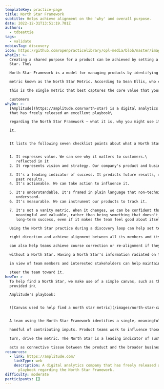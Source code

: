 ```yaml
---
templateKey: practice-page
title: North Star Framework
subtitle: Helps achieve alignment on the 'why' and overall purpose.
date: 2022-12-31T13:51:19.781Z
authors:
  - tdbeattie
tags:
  - validate
mobiusTag: discovery
icon: https://github.com/openpracticelibrary/opl-media/blob/master/images/Needs%20an%20Image.png?raw=true
whatIs: >-
  Creating a shared purpose for a product can be achieved by setting a North
  Star. The\

  North Star Framework is a model for managing products by identifying a single, crucial\

  metric known as the North Star Metric. According to Sean Ellis, who coined this term,\

  this is the single metric that best captures the core value that your product delivers to \[its]\

  customers
whyDo: >-
  [Amplitude](https://amplitude.com/north-star) is a digital analytics company
  that has freely released an excellent playbook\

  regarding the North Star Framework – what it is, why you might use it, and how to use\

  it. 


  It lists the following seven checklist points about what a North Star Metric is:


  1. It expresses value. We can see why it matters to customers.\
     reflected in it
  2. It represents vision and strategy. Our company's product and business strategy are

  3. It's a leading indicator of success. It predicts future results, rather than reflecting\
     past results.
  4. It's actionable. We can take action to influence it.

  5. It's understandable. It's framed in plain language that non-technical partners can\
     understand.
  6. It's measurable. We can instrument our products to track it.

  7. It's not a vanity metric. When it changes, we can be confident that the change is\
     meaningful and valuable, rather than being something that doesn't actually predict\
     long-term success, even if it makes the team feel good about itself.

  Using the North Star practice during a discovery loop can help set teams off in the\

  right direction and achieve alignment between all its members and its stakeholders. It\

  can also help teams achieve course correction or re-alignment if they've been running\

  without a North Star. Having a North Star's information radiated on the wall and clearly\

  in view of team members and interested stakeholders can help maintain focus on it and\

  steer the team toward it.
howTo: >-
  To help find a North Star, we make use of a simple canvas, such as the one
  provided in\

  Amplitude's playbook:


  ![Canvas used to help find a north star metric](/images/north-star-canvas.png " North Star playbook from Amplitude")


  A team using the North Star Framework identifies a single, meaningful metric and a\

  handful of contributing inputs. Product teams work to influence those inputs, which, in\

  turn, drive the metric. The North Star is a leading indicator of sustainable growth and\

  acts as connective tissue between the product and the broader business.
resources:
  - link: https://amplitude.com/
    linkType: web
    description: A digital analytics company that has freely released an excellent
      playbook regarding the North Star Framework.
difficulty: moderate
participants: []
---
```

